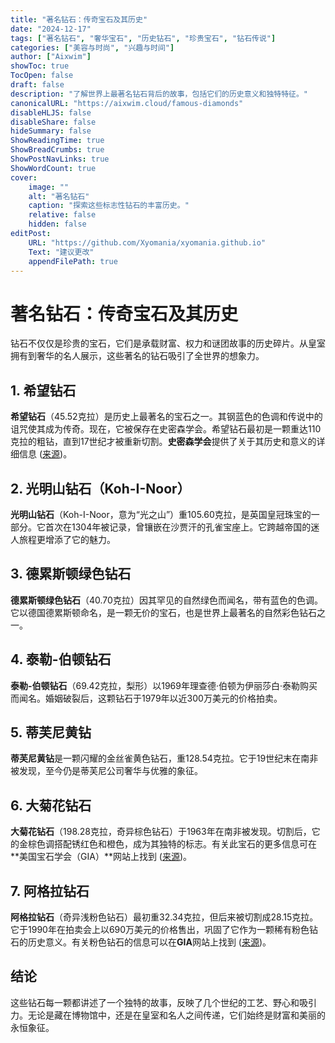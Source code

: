 ```yaml
---
title: "著名钻石：传奇宝石及其历史"
date: "2024-12-17"
tags: ["著名钻石", "奢华宝石", "历史钻石", "珍贵宝石", "钻石传说"]
categories: ["美容与时尚", "兴趣与时间"]
author: ["Aixwim"]
showToc: true
TocOpen: false
draft: false
description: "了解世界上最著名钻石背后的故事，包括它们的历史意义和独特特征。"
canonicalURL: "https://aixwim.cloud/famous-diamonds"
disableHLJS: false
disableShare: false
hideSummary: false
ShowReadingTime: true
ShowBreadCrumbs: true
ShowPostNavLinks: true
ShowWordCount: true
cover:
    image: ""
    alt: "著名钻石"
    caption: "探索这些标志性钻石的丰富历史。"
    relative: false
    hidden: false
editPost:
    URL: "https://github.com/Xyomania/xyomania.github.io"
    Text: "建议更改"
    appendFilePath: true
---
```


# 著名钻石：传奇宝石及其历史

钻石不仅仅是珍贵的宝石，它们是承载财富、权力和谜团故事的历史碎片。从皇室拥有到奢华的名人展示，这些著名的钻石吸引了全世界的想象力。

## 1. 希望钻石

**希望钻石**（45.52克拉）是历史上最著名的宝石之一。其钢蓝色的色调和传说中的诅咒使其成为传奇。现在，它被保存在史密森学会。希望钻石最初是一颗重达110克拉的粗钻，直到17世纪才被重新切割。**史密森学会**提供了关于其历史和意义的详细信息 ([来源](https://www.si.edu/spotlight/hope-diamond))。

## 2. 光明山钻石（Koh-I-Noor）

**光明山钻石**（Koh-I-Noor，意为“光之山”）重105.60克拉，是英国皇冠珠宝的一部分。它首次在1304年被记录，曾镶嵌在沙贾汗的孔雀宝座上。它跨越帝国的迷人旅程更增添了它的魅力。

## 3. 德累斯顿绿色钻石

**德累斯顿绿色钻石**（40.70克拉）因其罕见的自然绿色而闻名，带有蓝色的色调。它以德国德累斯顿命名，是一颗无价的宝石，也是世界上最著名的自然彩色钻石之一。

## 4. 泰勒-伯顿钻石

**泰勒-伯顿钻石**（69.42克拉，梨形）以1969年理查德·伯顿为伊丽莎白·泰勒购买而闻名。婚姻破裂后，这颗钻石于1979年以近300万美元的价格拍卖。

## 5. 蒂芙尼黄钻

**蒂芙尼黄钻**是一颗闪耀的金丝雀黄色钻石，重128.54克拉。它于19世纪末在南非被发现，至今仍是蒂芙尼公司奢华与优雅的象征。

## 6. 大菊花钻石

**大菊花钻石**（198.28克拉，奇异棕色钻石）于1963年在南非被发现。切割后，它的金棕色调搭配锈红色和橙色，成为其独特的标志。有关此宝石的更多信息可在**美国宝石学会（GIA）**网站上找到 ([来源](https://www.gia.edu))。

## 7. 阿格拉钻石

**阿格拉钻石**（奇异浅粉色钻石）最初重32.34克拉，但后来被切割成28.15克拉。它于1990年在拍卖会上以690万美元的价格售出，巩固了它作为一颗稀有粉色钻石的历史意义。有关粉色钻石的信息可以在**GIA**网站上找到 ([来源](https://www.gia.edu))。

## 结论

这些钻石每一颗都讲述了一个独特的故事，反映了几个世纪的工艺、野心和吸引力。无论是藏在博物馆中，还是在皇室和名人之间传递，它们始终是财富和美丽的永恒象征。
